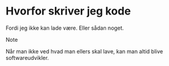 # Hvorfor skriver jeg kode

Fordi jeg ikke kan lade være. Eller sådan noget. 

> [!Note]
> Når man ikke ved hvad man ellers skal lave, kan man altid blive softwareudvikler. 